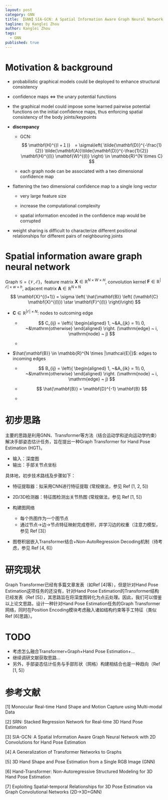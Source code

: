 ```yaml
---
layout: post
category: GNN
title: 【GNN】SIA-GCN: A Spatial Information Aware Graph Neural Network with 2D Convolutions for Hand Pose Estimation
tagline: by Kanglei Zhou
author: Kanglei Zhou
tags: 
  - GNN
published: true
---
```


# Motivation & background

- probabilistic graphical models could be deployed to enhance structural consistency

- confidence maps $\Leftrightarrow$ the unary potential functions

- the graphical model could impose some learned pairwise potential functions on the initial confidence maps, thus enforcing spatial consistency of the body joints/keypoints

- **discrepancy**

  - GCN:
    $$
    \mathbf{H}^{(l +１)}　= \sigma\left( \tilde{\mathbf{D}}^{-\frac{1}{2}} \tilde{\mathbf{A}}\tilde{\mathbf{D}}^{-\frac{1}{2}} \mathbf{H}^{(l)} \mathbf{W}^{(l)} \right) \in \mathbb{R}^{N \times C}
    $$

  - each graph node can be associated with a two dimensional confidence map

- flattening the two dimensional confidence map to a single long vector

  - very large feature size

  - increase the computational complexity

  - spatial information encoded in the confidence map would be corrupted

- weight sharing is difficult to characterize different positional relationships for different pairs of neighbouring joints

# Spatial information aware graph neural network 

Graph $\mathcal{G} = \{\mathcal{V}, \mathcal{E}\}$，feature matrix $\mathbf{X} \in \mathbb{R}^{N \times W \times H}$,  convolution kernel $\mathbf{F} \in \mathbb{R}^{|\mathcal{E}| \times w \times h}$, adjacent matrix $\mathbf{A} \in \mathbb{R}^{N \times N}$
$$
\mathbf{X}^{(l+1)} = \sigma \left( \hat{\mathbf{B}} \left( (\mathbf{C} \mathbf{X}^{(l)})  \star \mathbf{F}^{(l)} \right)\right)
$$

- $\mathbf{C} \in \mathbb{R}^{|\mathcal{E}| \times N}$: nodes to outcoming edge

  - $$
    C_{ij} = \left\{ 
    \begin{aligned}
    1, ~&A_{jk} = 1\\
    0, ~&\mathrm{otherwise}
    \end{aligned}
    \right. (\mathrm{edge} ~ i, \mathrm{node} ~ j)
    $$

  - 

- $\hat{\mathbf{B}} \in \mathbb{R}^{N \times |\mathcal{E}|}$: edges to incoming edges

  - $$
    B_{ij} = \left\{ 
    \begin{aligned}
    1, ~&A_{ik} = 1\\
    0, ~&\mathrm{otherwise}
    \end{aligned}
    \right. (\mathrm{node} ~ i, \mathrm{edge} ~ j)
    $$

  - $$
    \hat{\mathbf{B}} = \mathbf{D}^{-1} \mathbf{B}
    $$

  - 







# 初步思路

主要的思路是利用GNN、Transformer等方法（结合运动学和逆向运动学约束）解决手部姿态估计任务，旨在提出一种Graph Transformer for Hand Pose Estimation (HGT)。

- 输入：深度图
- 输出：手部关节点坐标

具体地，初步技术路线及步骤如下：

- 特征提取器：拟采用CNN进行特征提取 (常规做法，参见 Ref [1, 2, 5])
- 2D/3D检测器：特征图检测出关节热图 (常规做法，参见 Ref [1, 5])
- 构建图网络
  - 每个热图作为一个图节点
  - 通过节点->边->节点特征映射完成卷积，并学习边的权重（注意力模型，参见 Ref [3]）

- 图卷积层嵌入Transformer结合+Non-AutoRegression Decoding机制（待考虑，参见 Ref [4, 6]）

# 研究现状

Graph Transformer已经有多篇文章发表（如Ref [4]等），但是针对Hand Pose Estimation这项任务的还没有，针对Hand Pose Estimation的Transformer结构已经发表（Ref [5]），其思路旨在将深度图转化为点云处理。因此，我们可以借鉴以上论文思路，设计一种针对Hand Pose Estimation任务的Graph Transformer网络，同时在Position Encoding模块考虑融入诸如结构约束等手工特征（类似Ref [6]思路）。

# TODO

- 考虑怎么融合Transformer+Graph+Hand Pose Estimation+...
- 继续调研文献获取思路...
- 另外，手部姿态估计任务与手部形状（网格）构建相结合也是一种趋向（Ref [1, 5]）

# 参考文献

[1] Monocular Real-time Hand Shape and Motion Capture using Multi-modal Data

[2] SRN: Stacked Regression Network for Real-time 3D Hand Pose Estimation

[3] SIA-GCN: A Spatial Information Aware Graph Neural Network with 2D Convolutions for Hand Pose Estimation

[4] A Generalization of Transformer Networks to Graphs

[5] 3D Hand Shape and Pose Estimation from a Single RGB Image (GNN)

[6] Hand-Transformer: Non-Autoregressive Structured Modeling for 3D Hand Pose Estimation

[7] Exploiting Spatial-temporal Relationships for 3D Pose Estimation via Graph Convolutional Networks (2D->3D+GNN)





